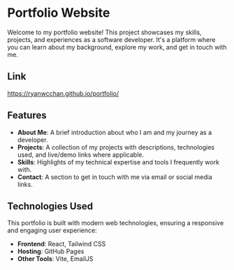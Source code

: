 # Portfolio Website

Welcome to my portfolio website! This project showcases my skills, projects, and experiences as a software developer. It's a platform where you can learn about my background, explore my work, and get in touch with me.

## Link

https://ryanwcchan.github.io/portfolio/

## Features

- **About Me**: A brief introduction about who I am and my journey as a developer.
- **Projects**: A collection of my projects with descriptions, technologies used, and live/demo links where applicable.
- **Skills**: Highlights of my technical expertise and tools I frequently work with.
- **Contact**: A section to get in touch with me via email or social media links.

## Technologies Used

This portfolio is built with modern web technologies, ensuring a responsive and engaging user experience:

- **Frontend**: React, Tailwind CSS
- **Hosting**: GitHub Pages
- **Other Tools**: Vite, EmailJS
